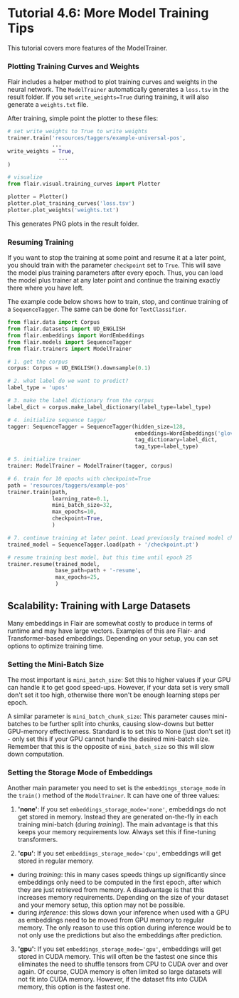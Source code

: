 # Tutorial 4.6: More Model Training Tips

This tutorial covers more features of the ModelTrainer.

### Plotting Training Curves and Weights

Flair includes a helper method to plot training curves and weights in the neural network. The `ModelTrainer`
automatically generates a `loss.tsv` in the result folder. If you set
`write_weights=True` during training, it will also generate a `weights.txt` file.

After training, simple point the plotter to these files:

```python
# set write_weights to True to write weights
trainer.train('resources/taggers/example-universal-pos',
              ...
write_weights = True,
                ...
)

# visualize
from flair.visual.training_curves import Plotter

plotter = Plotter()
plotter.plot_training_curves('loss.tsv')
plotter.plot_weights('weights.txt')
```

This generates PNG plots in the result folder.

### Resuming Training

If you want to stop the training at some point and resume it at a later point, you should train with the parameter
`checkpoint` set to `True`. This will save the model plus training parameters after every epoch. Thus, you can load the
model plus trainer at any later point and continue the training exactly there where you have left.

The example code below shows how to train, stop, and continue training of a `SequenceTagger`. The same can be done
for `TextClassifier`.

```python
from flair.data import Corpus
from flair.datasets import UD_ENGLISH
from flair.embeddings import WordEmbeddings
from flair.models import SequenceTagger
from flair.trainers import ModelTrainer

# 1. get the corpus
corpus: Corpus = UD_ENGLISH().downsample(0.1)

# 2. what label do we want to predict?
label_type = 'upos'

# 3. make the label dictionary from the corpus
label_dict = corpus.make_label_dictionary(label_type=label_type)

# 4. initialize sequence tagger
tagger: SequenceTagger = SequenceTagger(hidden_size=128,
                                        embeddings=WordEmbeddings('glove'),
                                        tag_dictionary=label_dict,
                                        tag_type=label_type)

# 5. initialize trainer
trainer: ModelTrainer = ModelTrainer(tagger, corpus)

# 6. train for 10 epochs with checkpoint=True
path = 'resources/taggers/example-pos'
trainer.train(path,
              learning_rate=0.1,
              mini_batch_size=32,
              max_epochs=10,
              checkpoint=True,
              )

# 7. continue training at later point. Load previously trained model checkpoint, then resume
trained_model = SequenceTagger.load(path + '/checkpoint.pt')

# resume training best model, but this time until epoch 25
trainer.resume(trained_model,
               base_path=path + '-resume',
               max_epochs=25,
               )
```

## Scalability: Training with Large Datasets

Many embeddings in Flair are somewhat costly to produce in terms of runtime and may have large vectors. Examples of this
are Flair- and Transformer-based embeddings. Depending on your setup, you can set options to optimize training time.

### Setting the Mini-Batch Size

The most important is `mini_batch_size`: Set this to higher values if your GPU can handle it to get good speed-ups. However, if
your data set is very small don't set it too high, otherwise there won't be enough learning steps per epoch.

A similar parameter is `mini_batch_chunk_size`: This parameter causes mini-batches to be further split into chunks, causing slow-downs
but better GPU-memory effectiveness. Standard is to set this to None (just don't set it) - only set this if your GPU cannot handle the desired
mini-batch size. Remember that this is the opposite of `mini_batch_size` so this will slow down computation.

### Setting the Storage Mode of Embeddings

Another main parameter you need to set is the `embeddings_storage_mode` in the `train()` method of the `ModelTrainer`. It
can have one of three values:

1. **'none'**: If you set `embeddings_storage_mode='none'`, embeddings do not get stored in memory. Instead they are
   generated on-the-fly in each training mini-batch (during *training*). The main advantage is that this keeps your
   memory requirements low. Always set this if fine-tuning transformers.

2. **'cpu'**: If you set `embeddings_storage_mode='cpu'`, embeddings will get stored in regular memory.

* during *training*: this in many cases speeds things up significantly since embeddings only need to be computed in the
  first epoch, after which they are just retrieved from memory. A disadvantage is that this increases memory
  requirements. Depending on the size of your dataset and your memory setup, this option may not be possible.
* during *inference*: this slows down your inference when used with a GPU as embeddings need to be moved from GPU memory
  to regular memory. The only reason to use this option during inference would be to not only use the predictions but
  also the embeddings after prediction.

3. **'gpu'**: If you set `embeddings_storage_mode='gpu'`, embeddings will get stored in CUDA memory. This will often be
   the fastest one since this eliminates the need to shuffle tensors from CPU to CUDA over and over again. Of course,
   CUDA memory is often limited so large datasets will not fit into CUDA memory. However, if the dataset fits into CUDA
   memory, this option is the fastest one.

